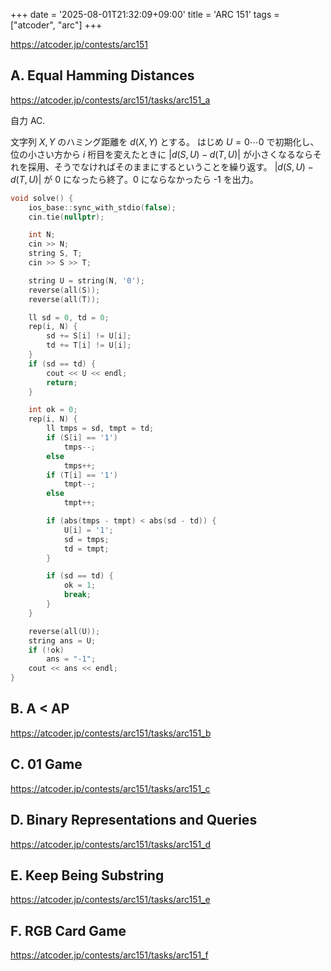 +++
date = '2025-08-01T21:32:09+09:00'
title = 'ARC 151'
tags = ["atcoder", "arc"]
+++

<https://atcoder.jp/contests/arc151>

## A. Equal Hamming Distances

<https://atcoder.jp/contests/arc151/tasks/arc151_a>

自力 AC.

文字列 $X, Y$ のハミング距離を $d(X, Y)$ とする。
はじめ $U = 0\cdots0$ で初期化し、位の小さい方から $i$ 桁目を変えたときに $|d(S, U) - d(T, U)|$  が小さくなるならそれを採用、そうでなければそのままにするということを繰り返す。
$|d(S, U) - d(T, U)|$ が 0 になったら終了。0 にならなかったら -1 を出力。

```cpp
void solve() {
    ios_base::sync_with_stdio(false);
    cin.tie(nullptr);

    int N;
    cin >> N;
    string S, T;
    cin >> S >> T;

    string U = string(N, '0');
    reverse(all(S));
    reverse(all(T));

    ll sd = 0, td = 0;
    rep(i, N) {
        sd += S[i] != U[i];
        td += T[i] != U[i];
    }
    if (sd == td) {
        cout << U << endl;
        return;
    }

    int ok = 0;
    rep(i, N) {
        ll tmps = sd, tmpt = td;
        if (S[i] == '1')
            tmps--;
        else
            tmps++;
        if (T[i] == '1')
            tmpt--;
        else
            tmpt++;

        if (abs(tmps - tmpt) < abs(sd - td)) {
            U[i] = '1';
            sd = tmps;
            td = tmpt;
        }

        if (sd == td) {
            ok = 1;
            break;
        }
    }

    reverse(all(U));
    string ans = U;
    if (!ok)
        ans = "-1";
    cout << ans << endl;
}
```

## B. A < AP

<https://atcoder.jp/contests/arc151/tasks/arc151_b>

## C. 01 Game

<https://atcoder.jp/contests/arc151/tasks/arc151_c>

## D. Binary Representations and Queries

<https://atcoder.jp/contests/arc151/tasks/arc151_d>

## E. Keep Being Substring

<https://atcoder.jp/contests/arc151/tasks/arc151_e>

## F. RGB Card Game

<https://atcoder.jp/contests/arc151/tasks/arc151_f>
